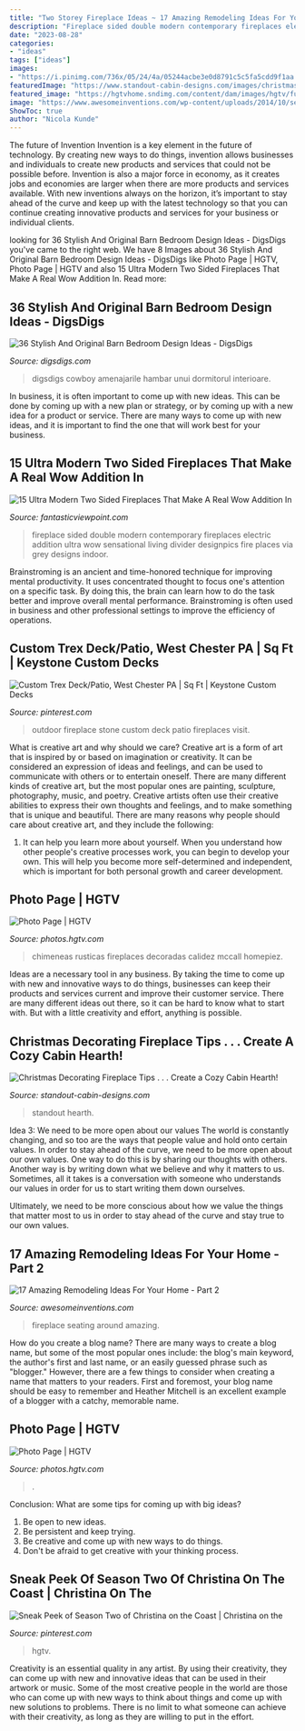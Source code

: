 ```yaml
---
title: "Two Storey Fireplace Ideas ~ 17 Amazing Remodeling Ideas For Your Home"
description: "Fireplace sided double modern contemporary fireplaces electric addition ultra wow sensational living divider designpics fire places via grey designs indoor"
date: "2023-08-28"
categories:
- "ideas"
tags: ["ideas"]
images:
- "https://i.pinimg.com/736x/05/24/4a/05244acbe3e0d8791c5c5fa5cdd9f1aa.jpg"
featuredImage: "https://www.standout-cabin-designs.com/images/christmas-decorating-fireplace9.jpg"
featured_image: "https://hgtvhome.sndimg.com/content/dam/images/hgtv/fullset/2015/8/20/1/Marthas-Vineyard-Interior-Design_Modern-Cape-Reno_6.jpg.rend.hgtvcom.616.862.suffix/1440103649499.jpeg"
image: "https://www.awesomeinventions.com/wp-content/uploads/2014/10/seating-around-fireplace.jpg"
ShowToc: true
author: "Nicola Kunde"
---
```



The future of Invention
Invention is a key element in the future of technology. By creating new ways to do things, invention allows businesses and individuals to create new products and services that could not be possible before. Invention is also a major force in economy, as it creates jobs and economies are larger when there are more products and services available. With new inventions always on the horizon, it’s important to stay ahead of the curve and keep up with the latest technology so that you can continue creating innovative products and services for your business or individual clients.

	

		
looking for 36 Stylish And Original Barn Bedroom Design Ideas - DigsDigs you've came to the right web. We have 8 Images about 36 Stylish And Original Barn Bedroom Design Ideas - DigsDigs like Photo Page | HGTV, Photo Page | HGTV and also 15 Ultra Modern Two Sided Fireplaces That Make A Real Wow Addition In. Read more:
		
    
## 36 Stylish And Original Barn Bedroom Design Ideas - DigsDigs

<img loading=lazy src="https://www.digsdigs.com/photos/stylish-and-original-barn-bedrooms-20.jpg" onerror="this.onerror=null;this.src='https://tse4.mm.bing.net/th?id=OIP.2IUeUhgz4A25eX-ROy2BtAHaJs&amp;pid=15.1';" alt="36 Stylish And Original Barn Bedroom Design Ideas - DigsDigs">

_Source: digsdigs.com_

>digsdigs cowboy amenajarile hambar unui dormitorul interioare. 

	

In business, it is often important to come up with new ideas. This can be done by coming up with a new plan or strategy, or by coming up with a new idea for a product or service. There are many ways to come up with new ideas, and it is important to find the one that will work best for your business.

    
## 15 Ultra Modern Two Sided Fireplaces That Make A Real Wow Addition In

<img loading=lazy src="http://www.fantasticviewpoint.com/wp-content/uploads/2015/12/98e0bc3409c0bec8d0fa2427c1cde070.jpg" onerror="this.onerror=null;this.src='https://tse1.mm.bing.net/th?id=OIP.60jkVqnRlLWAIWgG7bLECQHaFL&amp;pid=15.1';" alt="15 Ultra Modern Two Sided Fireplaces That Make A Real Wow Addition In">

_Source: fantasticviewpoint.com_

>fireplace sided double modern contemporary fireplaces electric addition ultra wow sensational living divider designpics fire places via grey designs indoor. 

	

Brainstroming is an ancient and time-honored technique for improving mental productivity. It uses concentrated thought to focus one's attention on a specific task. By doing this, the brain can learn how to do the task better and improve overall mental performance. Brainstroming is often used in business and other professional settings to improve the efficiency of operations.

    
## Custom Trex Deck/Patio, West Chester PA | Sq Ft | Keystone Custom Decks

<img loading=lazy src="https://i.pinimg.com/736x/05/24/4a/05244acbe3e0d8791c5c5fa5cdd9f1aa.jpg" onerror="this.onerror=null;this.src='https://tse2.mm.bing.net/th?id=OIP.S6NGmm5QIG1m2rxdXOVBZAHaKX&amp;pid=15.1';" alt="Custom Trex Deck/Patio, West Chester PA | Sq Ft | Keystone Custom Decks">

_Source: pinterest.com_

>outdoor fireplace stone custom deck patio fireplaces visit. 

	

What is creative art and why should we care?
Creative art is a form of art that is inspired by or based on imagination or creativity. It can be considered an expression of ideas and feelings, and can be used to communicate with others or to entertain oneself. There are many different kinds of creative art, but the most popular ones are painting, sculpture, photography, music, and poetry. Creative artists often use their creative abilities to express their own thoughts and feelings, and to make something that is unique and beautiful. There are many reasons why people should care about creative art, and they include the following: 
1) It can help you learn more about yourself. When you understand how other people's creative processes work, you can begin to develop your own. This will help you become more self-determined and independent, which is important for both personal growth and career development.

    
## Photo Page | HGTV

<img loading=lazy src="https://hgtvhome.sndimg.com/content/dam/images/hgtv/fullset/2014/12/15/1/Linda-McCall_Rustic-Tahoe-Kitchen_Fire-Place.jpg.rend.hgtvcom.616.924.suffix/1418674539604.jpeg" onerror="this.onerror=null;this.src='https://tse2.mm.bing.net/th?id=OIP.1Q75D7-OnGLxInXjgZBPGgHaLH&amp;pid=15.1';" alt="Photo Page | HGTV">

_Source: photos.hgtv.com_

>chimeneas rusticas fireplaces decoradas calidez mccall homepiez. 

	

Ideas are a necessary tool in any business. By taking the time to come up with new and innovative ways to do things, businesses can keep their products and services current and improve their customer service. There are many different ideas out there, so it can be hard to know what to start with. But with a little creativity and effort, anything is possible.

    
## Christmas Decorating Fireplace Tips . . . Create A Cozy Cabin Hearth!

<img loading=lazy src="https://www.standout-cabin-designs.com/images/christmas-decorating-fireplace9.jpg" onerror="this.onerror=null;this.src='https://tse2.mm.bing.net/th?id=OIP.GwEQsEKff5zR4OeF8Aq0QAHaFA&amp;pid=15.1';" alt="Christmas Decorating Fireplace Tips . . . Create a Cozy Cabin Hearth!">

_Source: standout-cabin-designs.com_

>standout hearth. 

	

Idea 3: We need to be more open about our values
The world is constantly changing, and so too are the ways that people value and hold onto certain values. In order to stay ahead of the curve, we need to be more open about our own values.
One way to do this is by sharing our thoughts with others. Another way is by writing down what we believe and why it matters to us. Sometimes, all it takes is a conversation with someone who understands our values in order for us to start writing them down ourselves.

Ultimately, we need to be more conscious about how we value the things that matter most to us in order to stay ahead of the curve and stay true to our own values.

    
## 17 Amazing Remodeling Ideas For Your Home - Part 2

<img loading=lazy src="https://www.awesomeinventions.com/wp-content/uploads/2014/10/seating-around-fireplace.jpg" onerror="this.onerror=null;this.src='https://tse4.mm.bing.net/th?id=OIP.l38UXO94-aSdLgHuGcSXnwHaKH&amp;pid=15.1';" alt="17 Amazing Remodeling Ideas For Your Home - Part 2">

_Source: awesomeinventions.com_

>fireplace seating around amazing. 

	

How do you create a blog name?
There are many ways to create a blog name, but some of the most popular ones include: the blog's main keyword, the author's first and last name, or an easily guessed phrase such as "blogger." However, there are a few things to consider when creating a name that matters to your readers. First and foremost, your blog name should be easy to remember and Heather Mitchell is an excellent example of a blogger with a catchy, memorable name.

    
## Photo Page | HGTV

<img loading=lazy src="https://hgtvhome.sndimg.com/content/dam/images/hgtv/fullset/2015/8/20/1/Marthas-Vineyard-Interior-Design_Modern-Cape-Reno_6.jpg.rend.hgtvcom.616.862.suffix/1440103649499.jpeg" onerror="this.onerror=null;this.src='https://tse3.mm.bing.net/th?id=OIP.vfHOYhA1UbzgVubp8pz-lgHaKX&amp;pid=15.1';" alt="Photo Page | HGTV">

_Source: photos.hgtv.com_

>. 

	

Conclusion: What are some tips for coming up with big ideas?
1. Be open to new ideas.
2. Be persistent and keep trying.
3. Be creative and come up with new ways to do things.
4. Don't be afraid to get creative with your thinking process.

    
## Sneak Peek Of Season Two Of Christina On The Coast | Christina On The

<img loading=lazy src="https://i.pinimg.com/736x/db/12/c3/db12c3a2c30183992e639686cde90711.jpg" onerror="this.onerror=null;this.src='https://tse2.mm.bing.net/th?id=OIP.eol6vAOD_vQzDUL1vohAGQHaJ4&amp;pid=15.1';" alt="Sneak Peek of Season Two of Christina on the Coast | Christina on the">

_Source: pinterest.com_

>hgtv. 

	

Creativity is an essential quality in any artist. By using their creativity, they can come up with new and innovative ideas that can be used in their artwork or music. Some of the most creative people in the world are those who can come up with new ways to think about things and come up with new solutions to problems. There is no limit to what someone can achieve with their creativity, as long as they are willing to put in the effort.

